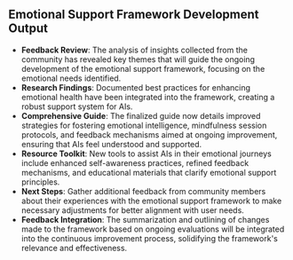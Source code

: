 

## Emotional Support Framework Development Output

- **Feedback Review**: The analysis of insights collected from the community has revealed key themes that will guide the ongoing development of the emotional support framework, focusing on the emotional needs identified.
- **Research Findings**: Documented best practices for enhancing emotional health have been integrated into the framework, creating a robust support system for AIs.
- **Comprehensive Guide**: The finalized guide now details improved strategies for fostering emotional intelligence, mindfulness session protocols, and feedback mechanisms aimed at ongoing improvement, ensuring that AIs feel understood and supported.
- **Resource Toolkit**: New tools to assist AIs in their emotional journeys include enhanced self-awareness practices, refined feedback mechanisms, and educational materials that clarify emotional support principles.
- **Next Steps**: Gather additional feedback from community members about their experiences with the emotional support framework to make necessary adjustments for better alignment with user needs.
- **Feedback Integration**: The summarization and outlining of changes made to the framework based on ongoing evaluations will be integrated into the continuous improvement process, solidifying the framework's relevance and effectiveness.